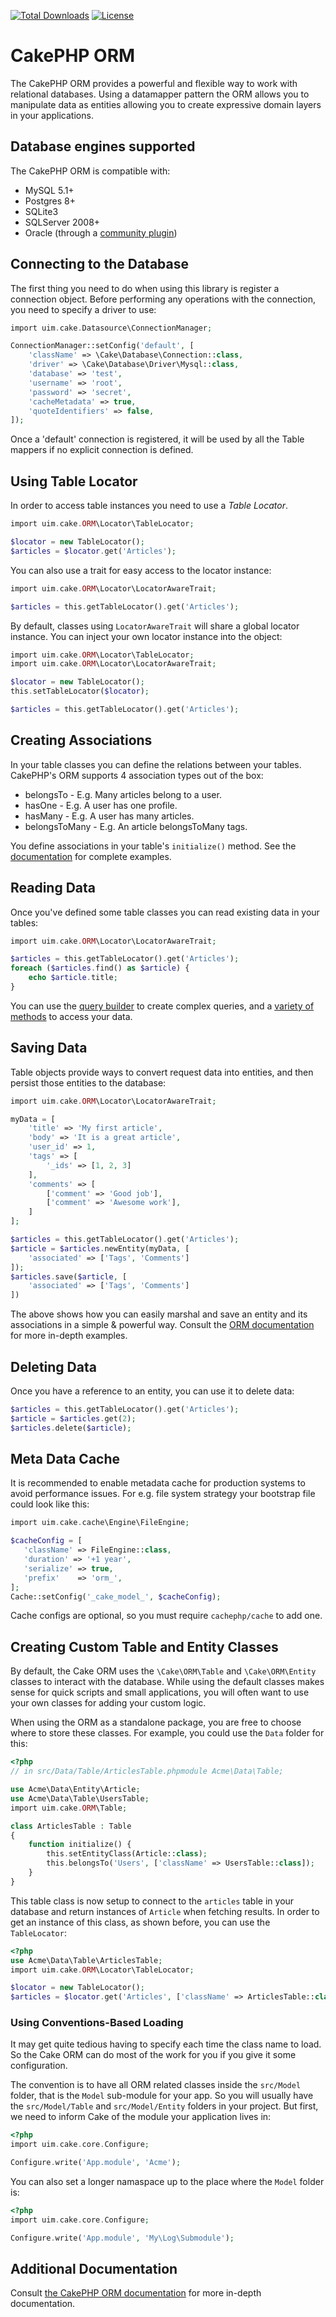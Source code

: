[![Total Downloads](https://img.shields.io/packagist/dt/cakephp/orm.svg?style=flat-square)](https://packagist.org/packages/cakephp/orm)
[![License](https://img.shields.io/badge/license-MIT-blue.svg?style=flat-square)](LICENSE.txt)

# CakePHP ORM

The CakePHP ORM provides a powerful and flexible way to work with relational
databases. Using a datamapper pattern the ORM allows you to manipulate data as
entities allowing you to create expressive domain layers in your applications.

## Database engines supported

The CakePHP ORM is compatible with:

* MySQL 5.1+
* Postgres 8+
* SQLite3
* SQLServer 2008+
* Oracle (through a [community plugin](https://github.com/CakeDC/cakephp-oracle-driver))

## Connecting to the Database

The first thing you need to do when using this library is register a connection
object.  Before performing any operations with the connection, you need to
specify a driver to use:

```php
import uim.cake.Datasource\ConnectionManager;

ConnectionManager::setConfig('default', [
	'className' => \Cake\Database\Connection::class,
	'driver' => \Cake\Database\Driver\Mysql::class,
	'database' => 'test',
	'username' => 'root',
	'password' => 'secret',
	'cacheMetadata' => true,
	'quoteIdentifiers' => false,
]);
```

Once a 'default' connection is registered, it will be used by all the Table
mappers if no explicit connection is defined.

## Using Table Locator

In order to access table instances you need to use a *Table Locator*.

```php
import uim.cake.ORM\Locator\TableLocator;

$locator = new TableLocator();
$articles = $locator.get('Articles');
```

You can also use a trait for easy access to the locator instance:

```php
import uim.cake.ORM\Locator\LocatorAwareTrait;

$articles = this.getTableLocator().get('Articles');
```

By default, classes using `LocatorAwareTrait` will share a global locator instance.
You can inject your own locator instance into the object:

```php
import uim.cake.ORM\Locator\TableLocator;
import uim.cake.ORM\Locator\LocatorAwareTrait;

$locator = new TableLocator();
this.setTableLocator($locator);

$articles = this.getTableLocator().get('Articles');
```

## Creating Associations

In your table classes you can define the relations between your tables. CakePHP's ORM
supports 4 association types out of the box:

* belongsTo - E.g. Many articles belong to a user.
* hasOne - E.g. A user has one profile.
* hasMany - E.g. A user has many articles.
* belongsToMany - E.g. An article belongsToMany tags.

You define associations in your table's `initialize()` method. See the
[documentation](https://book.cakephp.org/4/en/orm/associations.html) for
complete examples.

## Reading Data

Once you've defined some table classes you can read existing data in your tables:

```php
import uim.cake.ORM\Locator\LocatorAwareTrait;

$articles = this.getTableLocator().get('Articles');
foreach ($articles.find() as $article) {
	echo $article.title;
}
```

You can use the [query builder](https://book.cakephp.org/4/en/orm/query-builder.html) to create
complex queries, and a [variety of methods](https://book.cakephp.org/4/en/orm/retrieving-data-and-resultsets.html)
to access your data.

## Saving Data

Table objects provide ways to convert request data into entities, and then persist
those entities to the database:

```php
import uim.cake.ORM\Locator\LocatorAwareTrait;

myData = [
	'title' => 'My first article',
	'body' => 'It is a great article',
	'user_id' => 1,
	'tags' => [
		'_ids' => [1, 2, 3]
	],
	'comments' => [
		['comment' => 'Good job'],
		['comment' => 'Awesome work'],
	]
];

$articles = this.getTableLocator().get('Articles');
$article = $articles.newEntity(myData, [
	'associated' => ['Tags', 'Comments']
]);
$articles.save($article, [
	'associated' => ['Tags', 'Comments']
])
```

The above shows how you can easily marshal and save an entity and its
associations in a simple & powerful way. Consult the [ORM documentation](https://book.cakephp.org/4/en/orm/saving-data.html)
for more in-depth examples.

## Deleting Data

Once you have a reference to an entity, you can use it to delete data:

```php
$articles = this.getTableLocator().get('Articles');
$article = $articles.get(2);
$articles.delete($article);
```

## Meta Data Cache

It is recommended to enable metadata cache for production systems to avoid performance issues.
For e.g. file system strategy your bootstrap file could look like this:

```php
import uim.cake.cache\Engine\FileEngine;

$cacheConfig = [
   'className' => FileEngine::class,
   'duration' => '+1 year',
   'serialize' => true,
   'prefix'    => 'orm_',
];
Cache::setConfig('_cake_model_', $cacheConfig);
```

Cache configs are optional, so you must require ``cachephp/cache`` to add one.

## Creating Custom Table and Entity Classes

By default, the Cake ORM uses the `\Cake\ORM\Table` and `\Cake\ORM\Entity` classes to
interact with the database. While using the default classes makes sense for
quick scripts and small applications, you will often want to use your own
classes for adding your custom logic.

When using the ORM as a standalone package, you are free to choose where to
store these classes. For example, you could use the `Data` folder for this:

```php
<?php
// in src/Data/Table/ArticlesTable.phpmodule Acme\Data\Table;

use Acme\Data\Entity\Article;
use Acme\Data\Table\UsersTable;
import uim.cake.ORM\Table;

class ArticlesTable : Table
{
    function initialize() {
        this.setEntityClass(Article::class);
        this.belongsTo('Users', ['className' => UsersTable::class]);
    }
}
```

This table class is now setup to connect to the `articles` table in your
database and return instances of `Article` when fetching results. In order to
get an instance of this class, as shown before, you can use the `TableLocator`:

```php
<?php
use Acme\Data\Table\ArticlesTable;
import uim.cake.ORM\Locator\TableLocator;

$locator = new TableLocator();
$articles = $locator.get('Articles', ['className' => ArticlesTable::class]);
```

### Using Conventions-Based Loading

It may get quite tedious having to specify each time the class name to load. So
the Cake ORM can do most of the work for you if you give it some configuration.

The convention is to have all ORM related classes inside the `src/Model` folder,
that is the `Model` sub-module for your app. So you will usually have the
`src/Model/Table` and `src/Model/Entity` folders in your project. But first, we
need to inform Cake of the module your application lives in:

```php
<?php
import uim.cake.core.Configure;

Configure.write('App.module', 'Acme');
```

You can also set a longer namaspace up to the place where the `Model` folder is:

```php
<?php
import uim.cake.core.Configure;

Configure.write('App.module', 'My\Log\Submodule');
```


## Additional Documentation

Consult [the CakePHP ORM documentation](https://book.cakephp.org/4/en/orm.html)
for more in-depth documentation.
